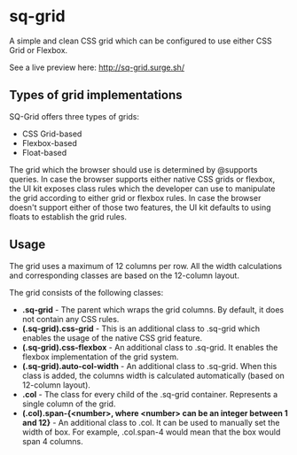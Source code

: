 # sq-grid
A simple and clean CSS grid which can be configured to use either CSS Grid or Flexbox.

See a live preview here: http://sq-grid.surge.sh/

## Types of grid implementations
SQ-Grid offers three types of grids:

* CSS Grid-based
* Flexbox-based
* Float-based

The grid which the browser should use is determined by @supports queries. In case the browser supports either native CSS grids or flexbox, the UI kit exposes class rules which the developer can use to manipulate the grid according to either grid or flexbox rules. In case the browser doesn't support either of those two features, the UI kit defaults to using floats to establish the grid rules.

## Usage
The grid uses a maximum of 12 columns per row. All the width calculations and corresponding classes are based on the 12-column layout.

The grid consists of the following classes:

* <b>.sq-grid</b> - The parent which wraps the grid columns. By default, it does not contain any CSS rules.
* <b>(.sq-grid).css-grid</b> - This is an additional class to .sq-grid which enables the usage of the native CSS grid feature.
* <b>(.sq-grid).css-flexbox</b> - An additional class to .sq-grid. It enables the flexbox implementation of the grid system.
* <b>(.sq-grid).auto-col-width</b> - An additional class to .sq-grid. When this class is added, the columns width is calculated automatically (based on 12-column layout).
* <b>.col</b> - The class for every child of the .sq-grid container. Represents a single column of the grid.
* <b>(.col).span-{<number\>, where <number\> can be an integer between 1 and 12}</b> - An additional class to .col. It can be used to manually set the width of box. For example, .col.span-4 would mean that the box would span 4 columns.
